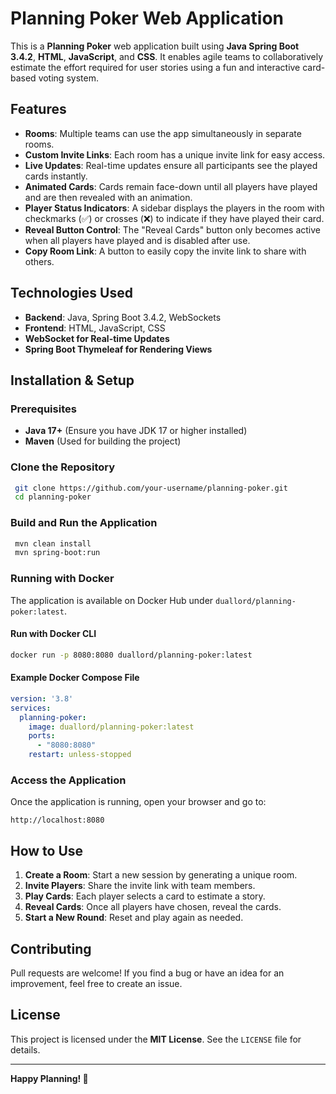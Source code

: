 # Planning Poker Web Application

This is a **Planning Poker** web application built using **Java Spring Boot 3.4.2**, **HTML**, **JavaScript**, and **CSS**. It enables agile teams to collaboratively estimate the effort required for user stories using a fun and interactive card-based voting system.

## Features

- **Rooms**: Multiple teams can use the app simultaneously in separate rooms.
- **Custom Invite Links**: Each room has a unique invite link for easy access.
- **Live Updates**: Real-time updates ensure all participants see the played cards instantly.
- **Animated Cards**: Cards remain face-down until all players have played and are then revealed with an animation.
- **Player Status Indicators**: A sidebar displays the players in the room with checkmarks (✅) or crosses (❌) to indicate if they have played their card.
- **Reveal Button Control**: The "Reveal Cards" button only becomes active when all players have played and is disabled after use.
- **Copy Room Link**: A button to easily copy the invite link to share with others.

## Technologies Used

- **Backend**: Java, Spring Boot 3.4.2, WebSockets
- **Frontend**: HTML, JavaScript, CSS
- **WebSocket for Real-time Updates**
- **Spring Boot Thymeleaf for Rendering Views**

## Installation & Setup

### Prerequisites
- **Java 17+** (Ensure you have JDK 17 or higher installed)
- **Maven** (Used for building the project)

### Clone the Repository
```sh
 git clone https://github.com/your-username/planning-poker.git
 cd planning-poker
```

### Build and Run the Application
```sh
 mvn clean install
 mvn spring-boot:run
```

### Running with Docker
The application is available on Docker Hub under `duallord/planning-poker:latest`.

#### Run with Docker CLI
```sh
docker run -p 8080:8080 duallord/planning-poker:latest
```

#### Example Docker Compose File
```yaml
version: '3.8'
services:
  planning-poker:
    image: duallord/planning-poker:latest
    ports:
      - "8080:8080"
    restart: unless-stopped
```

### Access the Application
Once the application is running, open your browser and go to:
```
http://localhost:8080
```

## How to Use

1. **Create a Room**: Start a new session by generating a unique room.
2. **Invite Players**: Share the invite link with team members.
3. **Play Cards**: Each player selects a card to estimate a story.
4. **Reveal Cards**: Once all players have chosen, reveal the cards.
5. **Start a New Round**: Reset and play again as needed.

## Contributing
Pull requests are welcome! If you find a bug or have an idea for an improvement, feel free to create an issue.

## License
This project is licensed under the **MIT License**. See the `LICENSE` file for details.

---

**Happy Planning! 🎴**

